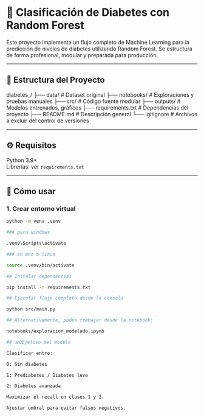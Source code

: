 # 🧪 Clasificación de Diabetes con Random Forest

Este proyecto implementa un flujo completo de Machine Learning para la predicción de niveles de diabetes utilizando Random Forest. Se estructura de forma profesional, modular y preparada para producción.

---

## 📁 Estructura del Proyecto

diabetes_/
├── data/ # Dataset original
├── notebooks/ # Exploraciones y pruebas manuales
├── src/ # Código fuente modular
├── outputs/ # Modelos entrenados, gráficos
├── requirements.txt # Dependencias del proyecto
├── README.md # Descripción general
└── .gitignore # Archivos a excluir del control de versiones



---

## ⚙️ Requisitos

Python 3.9+  
Librerías: ver `requirements.txt`

---

## 🧪 Cómo usar

### 1. Crear entorno virtual

```bash
python -m venv .venv

### para windows

.venv\Scripts\activate

### en mac o linux

source .venv/bin/activate

## Instalar dependencias

pip install -r requirements.txt

## Ejecutar flujo completo desde la consola

python src/main.py

## Alternativamente, podés trabajar desde la notebook:

notebooks/exploracion_modelado.ipynb

## 📊Objetivo del modelo

Clasificar entre:

0: Sin diabetes

1: Prediabetes / Diabetes leve

2: Diabetes avanzada

Maximizar el recall en clases 1 y 2.

Ajustar umbral para evitar falsos negativos.
